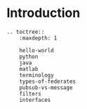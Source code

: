 Introduction
============

```eval_rst
.. toctree::
    :maxdepth: 1

    hello-world
    python
    java
    matlab
    terminology
    types-of-federates
    pubsub-vs-message
    filters
    interfaces
```



